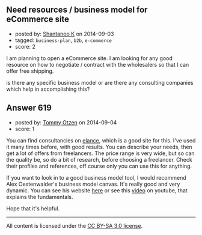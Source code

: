 ## Need resources / business model for eCommerce site

- posted by: [Shantanoo K](https://stackexchange.com/users/3066417/shantanoo-k) on 2014-09-03
- tagged: `business-plan`, `b2b`, `e-commerce`
- score: 2

<p>I am planning to open a eCommerce site. I am looking for any good resource on how to negotiate / contract with the wholesalers so that I can offer free shipping.</p>

<p>is there any specific business model or are there any consulting companies which help in accomplishing this?</p>



## Answer 619

- posted by: [Tommy Otzen](https://stackexchange.com/users/4026382/tommy-otzen) on 2014-09-04
- score: 1

<p>You can find consultancies on <a href="https://www.elance.com/" rel="nofollow">elance</a>, which is a good site for this. I've used it many times before, with good results. You can describe your needs, then get a lot of offers from freelancers. The price range is very wide, but so can the quality be, so do a bit of research, before choosing a freelancer. Check their profiles and references, off course only you can use this for anything.</p>

<p>If you want to look in to a good business model tool, I would recommend Alex Oestenwalder's business model canvas. It's really good and very dynamic. You can see his website <a href="http://businessmodelgeneration.com/canvas/bmc" rel="nofollow">here</a> or see this <a href="https://www.youtube.com/watch?v=ynQasjpBTCk" rel="nofollow">video</a> on youtube, that explains the fundamentals.</p>

<p>Hope that it's helpful.</p>




---

All content is licensed under the [CC BY-SA 3.0 license](https://creativecommons.org/licenses/by-sa/3.0/).
